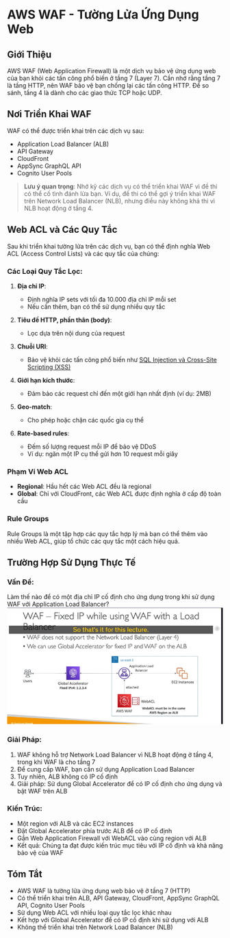 # AWS WAF - Tường Lửa Ứng Dụng Web

## Giới Thiệu

AWS WAF (Web Application Firewall) là một dịch vụ bảo vệ ứng dụng web của bạn khỏi các tấn công phổ biến ở tầng 7 (Layer 7). Cần nhớ rằng tầng 7 là tầng HTTP, nên WAF bảo vệ bạn chống lại các tấn công HTTP. Để so sánh, tầng 4 là dành cho các giao thức TCP hoặc UDP.

## Nơi Triển Khai WAF

WAF có thể được triển khai trên các dịch vụ sau:

- Application Load Balancer (ALB)
- API Gateway
- CloudFront
- AppSync GraphQL API
- Cognito User Pools

> **Lưu ý quan trọng**: Nhớ kỹ các dịch vụ có thể triển khai WAF vì đề thi có thể cố tình đánh lừa bạn. Ví dụ, đề thi có thể gợi ý triển khai WAF trên Network Load Balancer (NLB), nhưng điều này không khả thi vì NLB hoạt động ở tầng 4.

## Web ACL và Các Quy Tắc

Sau khi triển khai tường lửa trên các dịch vụ, bạn có thể định nghĩa Web ACL (Access Control Lists) và các quy tắc của chúng:

### Các Loại Quy Tắc Lọc:

1. **Địa chỉ IP**:

   - Định nghĩa IP sets với tối đa 10.000 địa chỉ IP mỗi set
   - Nếu cần thêm, bạn có thể sử dụng nhiều quy tắc

2. **Tiêu đề HTTP, phần thân (body)**:

   - Lọc dựa trên nội dung của request

3. **Chuỗi URI**:

   - Bảo vệ khỏi các tấn công phổ biến như [SQL Injection và Cross-Site Scripting (XSS)](./security-concepts/web-attacks.md)

4. **Giới hạn kích thước**:

   - Đảm bảo các request chỉ đến một giới hạn nhất định (ví dụ: 2MB)

5. **Geo-match**:

   - Cho phép hoặc chặn các quốc gia cụ thể

6. **Rate-based rules**:

   - Đếm số lượng request mỗi IP để bảo vệ DDoS
   - Ví dụ: ngăn một IP cụ thể gửi hơn 10 request mỗi giây

### Phạm Vi Web ACL

- **Regional**: Hầu hết các Web ACL đều là regional
- **Global**: Chỉ với CloudFront, các Web ACL được định nghĩa ở cấp độ toàn cầu

### Rule Groups

Rule Groups là một tập hợp các quy tắc hợp lý mà bạn có thể thêm vào nhiều Web ACL, giúp tổ chức các quy tắc một cách hiệu quả.

## Trường Hợp Sử Dụng Thực Tế

### Vấn Đề:

Làm thế nào để có một địa chỉ IP cố định cho ứng dụng trong khi sử dụng WAF với Application Load Balancer?
![1746110959031](image/WAF/1746110959031.png)

### Giải Pháp:

1. WAF không hỗ trợ Network Load Balancer vì NLB hoạt động ở tầng 4, trong khi WAF là cho tầng 7
2. Để cung cấp WAF, bạn cần sử dụng Application Load Balancer
3. Tuy nhiên, ALB không có IP cố định
4. Giải pháp: Sử dụng Global Accelerator để có IP cố định cho ứng dụng và bật WAF trên ALB

### Kiến Trúc:

- Một region với ALB và các EC2 instances
- Đặt Global Accelerator phía trước ALB để có IP cố định
- Gắn Web Application Firewall với WebACL vào cùng region với ALB
- Kết quả: Chúng ta đạt được kiến trúc mục tiêu với IP cố định và khả năng bảo vệ của WAF

## Tóm Tắt

- AWS WAF là tường lửa ứng dụng web bảo vệ ở tầng 7 (HTTP)
- Có thể triển khai trên ALB, API Gateway, CloudFront, AppSync GraphQL API, Cognito User Pools
- Sử dụng Web ACL với nhiều loại quy tắc lọc khác nhau
- Kết hợp với Global Accelerator để có IP cố định khi sử dụng với ALB
- Không thể triển khai trên Network Load Balancer (NLB)
